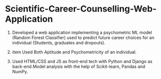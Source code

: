# Scientific-Career-Counselling-Web-Application

1) Developed a web application implementing a psychometric ML model (Random Forest Classifier) used to predict future career choices for an individual (Students, graduates and dropouts).

2) item Used Both Aptitude and Psychometricity of an individual.

3) Used HTML/CSS and JS as front-end tech with Python and Django as back-end.Model analysis with the help of Scikit-learn, Pandas and NumPy.
